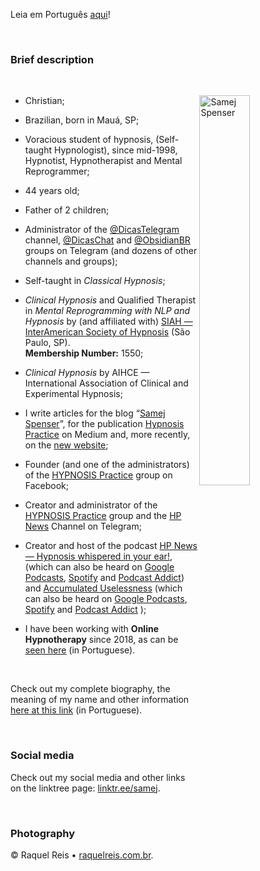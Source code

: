 <!-- ---
title: "About Samej Spenser"
author: "Samej Spenser"
dates:
  - create: "August 09, 2023"
  - modified: "August 10, 2023"
tag: "samej_spenser"
aliases: ["Samej Spenser", "Sobre Samej Spenser"]
abstract: "Breve descrição sobre Samej Spenser."
links:
  - "https://about.me/SamejSpenser"
  - "https://github.com/SamejSpenser/"
  - "https://gitlab.com/samej/"
  - "https://gitlab.com/samej/samej/-/blob/58e77ba5087871fd95ec47b706902b3584d3187e/README_english.md"
  - "https://teletype.in/@samej/sobre"
breaks: "false"
lang: "pt-BR"
--- -->

<!-- LINK EXTERNO PARA O CSS -->

<link rel="stylesheet" type="text/css" href="stylesheet-geral.css" />

<link rel="stylesheet" type="text/css" href="https://gitlab.com/samej/samej/-/blob/0621508e42a6efa8c9840bbb4270720675c2d023/stylesheet-geral.css" />

<link rel="stylesheet" type="text/css" href="/home/samej/Sync/Obsidian/GERAIS/Gists-Privadas/CSS-geral/stylesheet-geral.css" />

<link rel="stylesheet" type="text/css" href="https://www.dropbox.com/s/7acsnogog4njf2o/stylesheet-geral.css" />

<!-- LINK EXTERNO PARA O CSS NO SMARTPHONE -->

<link rel="stylesheet" type="text/css" href="/storage/emulated/0/Obsidian/.obsidian/snippets/stylesheet-geral.css" />

<!-- ABOUT SAMEJ SPENSER ~ CREATED IN 2022/07/20 ~ UPDATED IN 2023/08/10 -->

Leia em Português [aqui](https://github.com/SamejSpenser/)!

<p>&nbsp;</p>

### Brief description

<p>&nbsp;</p>

<!-- IMAGEM ALINHADA À DIREITA -->

<!-- <span class="dire40" align="right">![Foto de Samej Spenser](https://i.imgur.com/ly42y3j.jpg)
<small>**Foto: ©** Raquel Reis • [raquelreis.com.br](http://raquelreis.com.br/)</small></span> -->

<img height="auto" width="40%" align="right" alt="Samej Spenser" src="https://i.imgur.com/ly42y3j.jpg" style="height: auto; width: 40%; float: right;" /><!-- <br /><small><strong>©</strong> Raquel Reis • <a target="_blank" title="Raquel Reis Fotografia" href="https://raquelreis.com.br/">raquelreis.com.br</a></small> -->

- Christian;

- Brazilian, born in Mauá, SP;

- Voracious student of hypnosis, (Self-taught Hypnologist), since mid-1998, Hypnotist, Hypnotherapist and Mental Reprogrammer;

- 44 years old;

- Father of 2 children;

- Administrator of the [@DicasTelegram](https://DicasTelegram.t.me) channel, [@DicasChat](https://DicasChat.t.me) and [@ObsidianBR](https://ObsidianBR.t.me) groups on Telegram (and dozens of other channels and groups);

- Self-taught in _Classical Hypnosis_;

- _Clinical Hypnosis_ and Qualified Therapist in _Mental Reprogramming with NLP and Hypnosis_ by (and affiliated with) [SIAH — InterAmerican Society of Hypnosis](http://sociedadeinteramericanadehipnose.com/) (São Paulo, SP).  
    **Membership Number:** 1550;

- _Clinical Hypnosis_ by AIHCE — International Association of Clinical and Experimental Hypnosis;

- I write articles for the blog “[Samej Spenser](https://www.samejspenser.com.br/)”, for the publication [Hypnosis Practice](https://medium.com/hipnose-pratica) on Medium and, more recently, on the [new website](https://teletype.in/@samej);

- Founder (and one of the administrators) of the [HYPNOSIS Practice](https://medium.com/hipnose-pratica/venha-fazer-parte-do-grupo-hipnose-pr%C3%A1tica-553f42094c48) group on Facebook;

- Creator and administrator of the [HYPNOSIS Practice](https://medium.com/hipnose-pratica/venha-fazer-parte-do-grupo-hipnose-pr%C3%A1tica-553f42094c48) group and the [HP News](https://t.me/HPnews) Channel on Telegram;

- Creator and host of the podcast [HP News — Hypnosis whispered in your ear!](https://www.hpnews.com.br/), (which can also be heard on [Google Podcasts](https://podcasts.google.com/?feed=aHR0cHM6Ly9mZWVkLm1lZ2Fmb25vLmhvc3QvaHAtbmV3cw%3D%3D), [Spotify](https://open.spotify.com/show/67W05SItb7tV7eWzNWnzh7?si=SQUd0m2pTAaFypmBCViy8Q) and [Podcast Addict](https://podcastaddict.com/?podId=2115346)) and [Accumulated Uselessness](https://podcasters.spotify.com/pod/show/inutilidades) (which can also be heard on [Google Podcasts](https://podcasts.google.com/?feed=aHR0cHM6Ly9hbmNob3IuZm0vcy9lYTA5NDgvcG9kY2FzdC9yc3M%3D), [Spotify](https://open.spotify.com/show/3zm3tqU1fn6qkrJxsKITfq) and [Podcast Addict](https://podcastaddict.com/?podId=2330538) );

- I have been working with **Online Hypnotherapy** since 2018, as can be [seen here](https://teletype.in/@samej/hipnoterapia-online) (in Portuguese).

<p>&nbsp;</p>

Check out my complete biography, the meaning of my name and other information [here at this link](https://teletype.in/@samej/sobre) (in Portuguese).

<p>&nbsp;</p>

### Social media

Check out my social media and other links on the linktree page: [linktr.ee/samej](https://linktr.ee/samej).

<p>&nbsp;</p>

### Photography

© Raquel Reis • [raquelreis.com.br](https://raquelreis.com.br/).

<p>&nbsp;</p>

